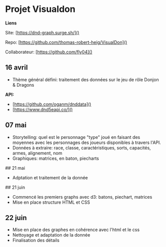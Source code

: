 # Projet Visualdon

**Liens**

Site: [https://dnd-graph.surge.sh/]()

Repo: [https://github.com/thomas-robert-heig/VisualDon]()

Collaborateur: [https://github.com/fly04]()

## 16 avril

-  Thème général défini: traitement des données sur le jeu de rôle Donjon & Dragons

**API:**

-  [https://github.com/oganm/dnddata]()
-  [https://www.dnd5eapi.co/]()

## 07 mai

-  Storytelling: quel est le personnage "type" joué en faisant des moyennes avec les personnages des joueurs disponibles à travers l'API.
-  Données à extraire: race, classe, caractéristiques, sorts, capacités, armes, alignement, nom
-  Graphiques: matrices, en baton, piecharts

## 21 mai

-  Adptation et traitement de la donnée

## 21 juin

-  Commencé les premiers graphs avec d3: batons, piechart, matrices
-  Mise en place structure HTML et CSS

## 22 juin

-  Mise en place des graphes en cohérence avec l'html et le css
-  Nettoyage et adaptation de la donnée
-  Finalisation des détails
